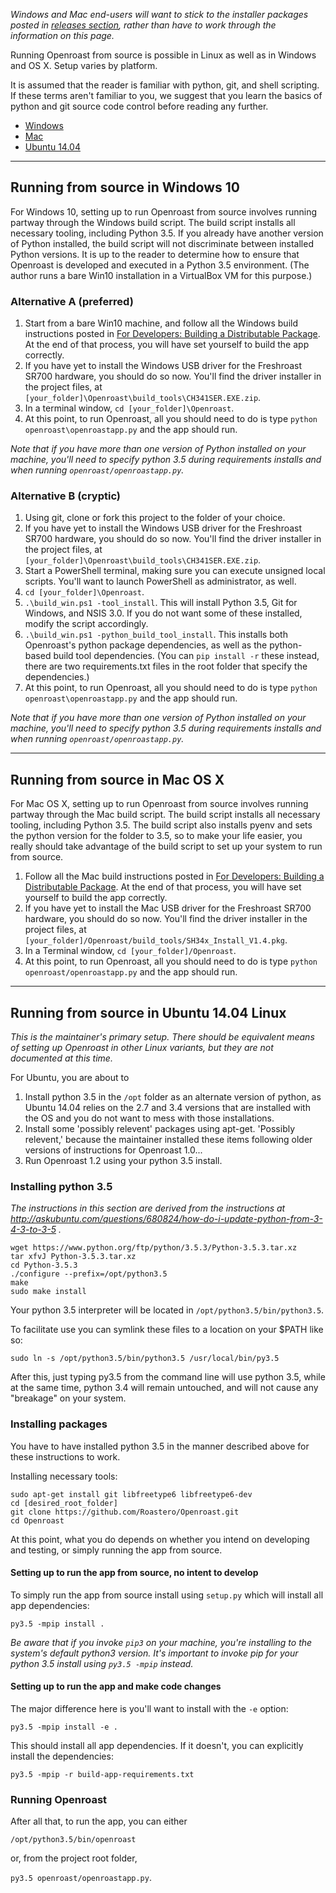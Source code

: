 *Windows and Mac end-users will want to stick to the installer packages posted in [releases section](https://github.com/Roastero/Openroast/releases), rather than have to work through the information on this page.*

Running Openroast from source is possible in Linux as well as in Windows and OS X. Setup varies by platform.

It is assumed that the reader is familiar with python, git, and shell scripting. If these terms aren't familiar to you, we suggest that you learn the basics of python and git source code control before reading any further.

- [Windows](#running-from-source-in-windows-10)
- [Mac](#running-from-source-in-mac-os-x)
- [Ubuntu 14.04](#running-from-source-in-ubuntu-1404-linux)


---

## Running from source in Windows 10

For Windows 10, setting up to run Openroast from source involves running partway through the Windows build script. The build script installs all necessary tooling, including Python 3.5.  If you already have another version of Python installed, the build script will not discriminate between installed Python versions. It is up to the reader to determine how to ensure that Openroast is developed and executed in a Python 3.5 environment.  (The author runs a bare Win10 installation in a VirtualBox VM for this purpose.)

### Alternative A (preferred)

1. Start from a bare Win10 machine, and follow all the Windows build instructions posted in [For Developers: Building a Distributable Package](https://github.com/Roastero/Openroast/wiki/For-Developers:--Building-a-Distributable-Package). At the end of that process, you will have set yourself to build the app correctly.
2. If you have yet to install the Windows USB driver for the Freshroast SR700 hardware, you should do so now.  You'll find the driver installer in the project files, at `[your_folder]\Openroast\build_tools\CH341SER.EXE.zip`.
3. In a terminal window, `cd [your_folder]\Openroast`.
4. At this point, to run Openroast, all you should need to do is type `python openroast\openroastapp.py` and the app should run.

*Note that if you have more than one version of Python installed on your machine, you'll need to specify python 3.5 during requirements installs and when running `openroast/openroastapp.py`.*

### Alternative B (cryptic)

1. Using git, clone or fork this project to the folder of your choice.
2. If you have yet to install the Windows USB driver for the Freshroast SR700 hardware, you should do so now.  You'll find the driver installer in the project files, at `[your_folder]\Openroast\build_tools\CH341SER.EXE.zip`.
3. Start a PowerShell terminal, making sure you can execute unsigned local scripts. You'll want to launch PowerShell as administrator, as well.
4. `cd [your_folder]\Openroast`.
5. `.\build_win.ps1 -tool_install`. This will install Python 3.5, Git for Windows, and NSIS 3.0. If you do not want some of these installed, modify the script accordingly.
6. `.\build_win.ps1 -python_build_tool_install`. This installs both Openroast's python package dependencies, as well as the python-based build tool dependencies. (You can `pip install -r` these instead, there are two requirements.txt files in the root folder that specify the dependencies.)
7. At this point, to run Openroast, all you should need to do is type `python openroast\openroastapp.py` and the app should run.

*Note that if you have more than one version of Python installed on your machine, you'll need to specify python 3.5 during requirements installs and when running `openroast/openroastapp.py`.*

---

## Running from source in Mac OS X

For Mac OS X, setting up to run Openroast from source involves running partway through the Mac build script. The build script installs all necessary tooling, including Python 3.5. The build script also installs pyenv and sets the python version for the folder to 3.5, so to make your life easier, you really should take advantage of the build script to set up your system to run from source.

1. Follow all the Mac build instructions posted in [For Developers: Building a Distributable Package](https://github.com/Roastero/Openroast/wiki/For-Developers:--Building-a-Distributable-Package). At the end of that process, you will have set yourself to build the app correctly.
2. If you have yet to install the Mac USB driver for the Freshroast SR700 hardware, you should do so now.  You'll find the driver installer in the project files, at `[your_folder]/Openroast/build_tools/SH34x_Install_V1.4.pkg`.
3. In a Terminal window, `cd [your_folder]/Openroast`.
4. At this point, to run Openroast, all you should need to do is type `python openroast/openroastapp.py` and the app should run.

---

## Running from source in Ubuntu 14.04 Linux

*This is the maintainer's primary setup. There should be equivalent means of setting up Openroast in other Linux variants, but they are not documented at this time.*

For Ubuntu, you are about to
1. Install python 3.5 in the `/opt` folder as an alternate version of python, as Ubuntu 14.04 relies on the 2.7 and 3.4 versions that are installed with the OS and you do not want to mess with those installations.
2. Install some 'possibly relevent' packages using apt-get.  'Possibly relevent,' because the maintainer installed these items following older versions of instructions for Openroast 1.0...
3. Run Openroast 1.2 using your python 3.5 install.

### Installing python 3.5

*The instructions in this section are derived from the instructions at http://askubuntu.com/questions/680824/how-do-i-update-python-from-3-4-3-to-3-5 .*

```
wget https://www.python.org/ftp/python/3.5.3/Python-3.5.3.tar.xz
tar xfvJ Python-3.5.3.tar.xz
cd Python-3.5.3
./configure --prefix=/opt/python3.5
make
sudo make install
```
Your python 3.5 interpreter will be located in `/opt/python3.5/bin/python3.5`.

To facilitate use you can symlink these files to a location on your $PATH like so:

```
sudo ln -s /opt/python3.5/bin/python3.5 /usr/local/bin/py3.5
```

After this, just typing py3.5 from the command line will use python 3.5, while at the same time, python 3.4 will remain untouched, and will not cause any "breakage" on your system.

### Installing packages

You have to have installed python 3.5 in the manner described above for these instructions to work.

Installing necessary tools:
```
sudo apt-get install git libfreetype6 libfreetype6-dev
cd [desired_root_folder]
git clone https://github.com/Roastero/Openroast.git
cd Openroast
```

At this point, what you do depends on whether you intend on developing and testing, or simply running the app from source.

#### Setting up to run the app from source, no intent to develop

To simply run the app from source install using `setup.py` which will install all app dependencies:
```
py3.5 -mpip install .
```
*Be aware that if you invoke `pip3` on your machine, you're installing to the system's default python3 version. It's important to invoke pip for your python 3.5 install using `py3.5 -mpip` instead.*

#### Setting up to run the app and make code changes

The major difference here is you'll want to install with the `-e` option:
```
py3.5 -mpip install -e .
```
This should install all app dependencies. If it doesn't, you can explicitly install the dependencies:
```
py3.5 -mpip -r build-app-requirements.txt
```
### Running Openroast

After all that, to run the app, you can either

`/opt/python3.5/bin/openroast`

or, from the project root folder,

`py3.5 openroast/openroastapp.py`.

